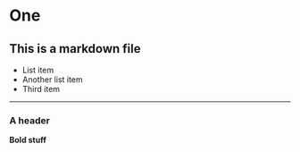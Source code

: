 # One
## This is a markdown file

- List item
- Another list item
- Third item

--------------------------
### A header
**Bold stuff**